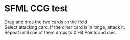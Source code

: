 # SFML CCG test
Drag and drop the two cards on the field
<br>
Select attacking card. If the other card is in range, attack it.
<br>
Repeat until one of them drops to 0 Hit Points and dies.
